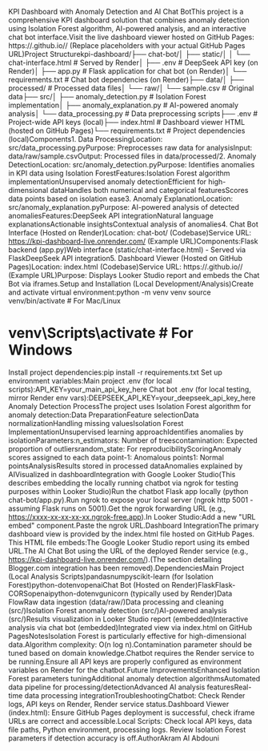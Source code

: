 KPI Dashboard with Anomaly Detection and AI Chat BotThis project is a comprehensive KPI dashboard solution that combines anomaly detection using Isolation Forest algorithm, AI-powered analysis, and an interactive chat bot interface.Visit the live dashboard viewer hosted on GitHub Pages: https://<your-username>.github.io/<your-repo-name>/ (Replace placeholders with your actual GitHub Pages URL)Project Structurekpi-dashboard/├── chat-bot/│   ├── static/│   │   └── chat-interface.html # Served by Render│   ├── .env # DeepSeek API key (on Render)│   ├── app.py # Flask application for chat bot (on Render)│   └── requirements.txt # Chat bot dependencies (on Render)├── data/│   ├── processed/ # Processed data files│   └── raw/│       └── sample.csv # Original data├── src/│   ├── anomaly_detection.py # Isolation Forest implementation│   ├── anomaly_explanation.py # AI-powered anomaly analysis│   └── data_processing.py # Data preprocessing scripts├── .env # Project-wide API keys (local)├── index.html # Dashboard viewer HTML (hosted on GitHub Pages)└── requirements.txt # Project dependencies (local)Components1. Data ProcessingLocation: src/data_processing.pyPurpose: Preprocesses raw data for analysisInput: data/raw/sample.csvOutput: Processed files in data/processed/2. Anomaly DetectionLocation: src/anomaly_detection.pyPurpose: Identifies anomalies in KPI data using Isolation ForestFeatures:Isolation Forest algorithm implementationUnsupervised anomaly detectionEfficient for high-dimensional dataHandles both numerical and categorical featuresScores data points based on isolation ease3. Anomaly ExplanationLocation: src/anomaly_explanation.pyPurpose: AI-powered analysis of detected anomaliesFeatures:DeepSeek API integrationNatural language explanationsActionable insightsContextual analysis of anomalies4. Chat Bot Interface (Hosted on Render)Location: chat-bot/ (Codebase)Service URL: https://kpi-dashboard-live.onrender.com/ (Example URL)Components:Flask backend (app.py)Web interface (static/chat-interface.html) - Served via FlaskDeepSeek API integration5. Dashboard Viewer (Hosted on GitHub Pages)Location: index.html (Codebase)Service URL: https://<your-username>.github.io/<your-repo-name>/ (Example URL)Purpose: Displays Looker Studio report and embeds the Chat Bot via iframes.Setup and Installation (Local Development/Analysis)Create and activate virtual environment:python -m venv venv
source venv/bin/activate  # For Mac/Linux
# venv\Scripts\activate  # For Windows
Install project dependencies:pip install -r requirements.txt
Set up environment variables:Main project .env (for local scripts):API_KEY=your_main_api_key_here
Chat bot .env (for local testing, mirror Render env vars):DEEPSEEK_API_KEY=your_deepseek_api_key_here
Anomaly Detection ProcessThe project uses Isolation Forest algorithm for anomaly detection:Data PreparationFeature selectionData normalizationHandling missing valuesIsolation Forest ImplementationUnsupervised learning approachIdentifies anomalies by isolationParameters:n_estimators: Number of treescontamination: Expected proportion of outliersrandom_state: For reproducibilityScoringAnomaly scores assigned to each data point-1: Anomalous points1: Normal pointsAnalysisResults stored in processed dataAnomalies explained by AIVisualized in dashboardIntegration with Google Looker Studio(This describes embedding the locally running chatbot via ngrok for testing purposes within Looker Studio)Run the chatbot Flask app locally (python chat-bot/app.py).Run ngrok to expose your local server (ngrok http 5001 - assuming Flask runs on 5001).Get the ngrok forwarding URL (e.g., https://xxxx-xx-xx-xx-xx.ngrok-free.app).In Looker Studio:Add a new "URL embed" component.Paste the ngrok URL.Dashboard IntegrationThe primary dashboard view is provided by the index.html file hosted on GitHub Pages. This HTML file embeds:The Google Looker Studio report using its embed URL.The AI Chat Bot using the URL of the deployed Render service (e.g., https://kpi-dashboard-live.onrender.com/).(The section detailing Blogger.com integration has been removed).DependenciesMain Project (Local Analysis Scripts)pandasnumpyscikit-learn (for Isolation Forest)python-dotenvopenaiChat Bot (Hosted on Render)FlaskFlask-CORSopenaipython-dotenvgunicorn (typically used by Render)Data FlowRaw data ingestion (data/raw/)Data processing and cleaning (src/)Isolation Forest anomaly detection (src/)AI-powered analysis (src/)Results visualization in Looker Studio report (embedded)Interactive analysis via chat bot (embedded)Integrated view via index.html on GitHub PagesNotesIsolation Forest is particularly effective for high-dimensional data.Algorithm complexity: O(n log n).Contamination parameter should be tuned based on domain knowledge.Chatbot requires the Render service to be running.Ensure all API keys are properly configured as environment variables on Render for the chatbot.Future ImprovementsEnhanced Isolation Forest parameters tuningAdditional anomaly detection algorithmsAutomated data pipeline for processing/detectionAdvanced AI analysis featuresReal-time data processing integrationTroubleshootingChatbot: Check Render logs, API keys on Render, Render service status.Dashboard Viewer (index.html): Ensure GitHub Pages deployment is successful, check iframe URLs are correct and accessible.Local Scripts: Check local API keys, data file paths, Python environment, processing logs. Review Isolation Forest parameters if detection accuracy is off.AuthorAkram Al Abdouni
